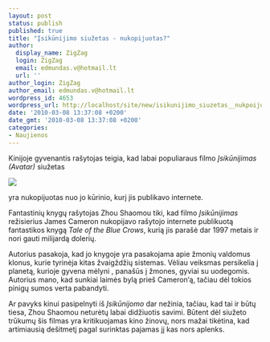 ```yaml
---
layout: post
status: publish
published: true
title: "Įsikūnijimo siužetas - nukopijuotas?"
author:
  display_name: ZigZag
  login: ZigZag
  email: edmundas.v@hotmail.lt
  url: ''
author_login: ZigZag
author_email: edmundas.v@hotmail.lt
wordpress_id: 4653
wordpress_url: http://localhost/site/new/isikunijimo_siuzetas__nukpoijuotas/
date: '2010-03-08 13:37:08 +0200'
date_gmt: '2010-03-08 13:37:08 +0200'
categories:
- Naujienos
---
```

<p>Kinijoje gyvenantis rašytojas teigia, kad labai populiaraus filmo <i>Įsikūnijimas (Avatar)</i> siužetas
<div class="imgright"><img src="http://www.ipix.lt/images/63651611.jpg"  /></div>
<p> yra nukopijuotas nuo jo kūrinio, kurį jis publikavo internete.</p>
<p>Fantastinių knygų rašytojas Zhou Shaomou tiki, kad filmo <i>Įsikūnijimas</i> režisierius James Cameron nukopijavo rašytojo internete publikuotą fantastikos knygą <i>Tale of the Blue Crows</i>, kurią jis parašė dar 1997 metais ir nori gauti milijardą dolerių.  </p>
<p>Autorius pasakoja, kad jo knygoje yra pasakojama apie žmonių valdomus klonus, kurie tyrinėja kitas žvaigždžių sistemas. Vėliau veiksmas persikelia į planetą, kurioje gyvena mėlyni , panašūs į žmones, gyviai su uodegomis.  Autorius mano, kad sunkiai laimės bylą prieš Cameron‘ą, tačiau dėl tokios pinigų sumos verta pabandyti. </p>
<p>Ar pavyks kinui pasipelnyti iš <i>Įsikūnijomo</i> dar nežinia, tačiau, kad tai ir būtų tiesa, Zhou Shaomou neturėtų labai didžiuotis savimi. Būtent dėl siužeto trūkumų šis filmas yra kritikuojamas kino žinovų, nors mažai tikėtina, kad artimiausią dešitmetį pagal surinktas pajamas jį kas nors aplenks.<br /></p>

